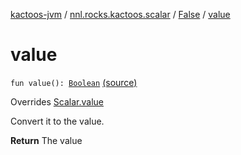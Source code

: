 [kactoos-jvm](../../index.md) / [nnl.rocks.kactoos.scalar](../index.md) / [False](index.md) / [value](.)

# value

`fun value(): `[`Boolean`](https://kotlinlang.org/api/latest/jvm/stdlib/kotlin/-boolean/index.html) [(source)](https://github.com/neonailol/kactoos/blob/master/kactoos-jvm/src/main/kotlin/nnl/rocks/kactoos/scalar/False.kt#L17)

Overrides [Scalar.value](../../nnl.rocks.kactoos/-scalar/value.md)

Convert it to the value.

**Return**
The value

